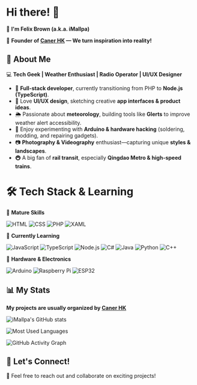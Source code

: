 # Hi there! 👋
🙋 **I'm Felix Brown (a.k.a. iMallpa)**

🚀 **Founder of [Caner HK](https://github.com/Caner-HK) — We turn inspiration into reality!**  

## 🌟 About Me  
💻 **Tech Geek | Weather Enthusiast | Radio Operator | UI/UX Designer**  

- 🔧 **Full-stack developer**, currently transitioning from PHP to **Node.js (TypeScript)**.  
- 🎨 Love **UI/UX design**, sketching creative **app interfaces & product ideas**.  
- 🌦 Passionate about **meteorology**, building tools like **Glerts** to improve weather alert accessibility.  
- 📡 Enjoy experimenting with **Arduino & hardware hacking** (soldering, modding, and repairing gadgets).  
- 📷 **Photography & Videography** enthusiast—capturing unique **styles & landscapes**.  
- 🚇 A big fan of **rail transit**, especially **Qingdao Metro & high-speed trains**.  

# 🛠️ Tech Stack & Learning  

🎯 **Mature Skills**  

![HTML](https://img.shields.io/badge/-HTML5-E34F26?style=flat&logo=html5&logoColor=white)  ![CSS](https://img.shields.io/badge/-CSS3-1572B6?style=flat&logo=css3&logoColor=white)  ![PHP](https://img.shields.io/badge/-PHP-777BB4?style=flat&logo=php&logoColor=white)  ![XAML](https://img.shields.io/badge/-XAML-0C54C2?style=flat&logo=microsoft&logoColor=white)  

🚀 **Currently Learning** 

![JavaScript](https://img.shields.io/badge/-JavaScript-F7DF1E?style=flat&logo=javascript&logoColor=black)  ![TypeScript](https://img.shields.io/badge/-TypeScript-3178C6?style=flat&logo=typescript&logoColor=white)  ![Node.js](https://img.shields.io/badge/-Node.js-339933?style=flat&logo=node.js&logoColor=white)  ![C#](https://img.shields.io/badge/-C%23-239120?style=flat&logo=c-sharp&logoColor=white)  ![Java](https://img.shields.io/badge/-Java-007396?style=flat&logo=java&logoColor=white)  ![Python](https://img.shields.io/badge/-Python-3776AB?style=flat&logo=python&logoColor=white)  ![C++](https://img.shields.io/badge/-C++-00599C?style=flat&logo=c%2B%2B&logoColor=white)  

🔧 **Hardware & Electronics**      

![Arduino](https://img.shields.io/badge/-Arduino-00979D?style=flat&logo=arduino&logoColor=white)  ![Raspberry Pi](https://img.shields.io/badge/-Raspberry%20Pi-C51A4A?style=flat&logo=raspberrypi&logoColor=white)  ![ESP32](https://img.shields.io/badge/-ESP32-0033A0?style=flat&logo=espressif&logoColor=white)  

## 📊 My Stats  

**My projects are usually organized by [Caner HK](https://github.com/Caner-HK)**

![iMallpa's GitHub stats](https://github-readme-stats.vercel.app/api?username=iMallpa&show_icons=true&theme=radical)  

![Most Used Languages](https://github-readme-stats.vercel.app/api/top-langs/?username=iMallpa&layout=compact&theme=radical)

![GitHub Activity Graph](https://github-readme-activity-graph.vercel.app/graph?username=iMallpa&theme=radical)

## 🚀 Let's Connect!  
💬 Feel free to reach out and collaborate on exciting projects!  
